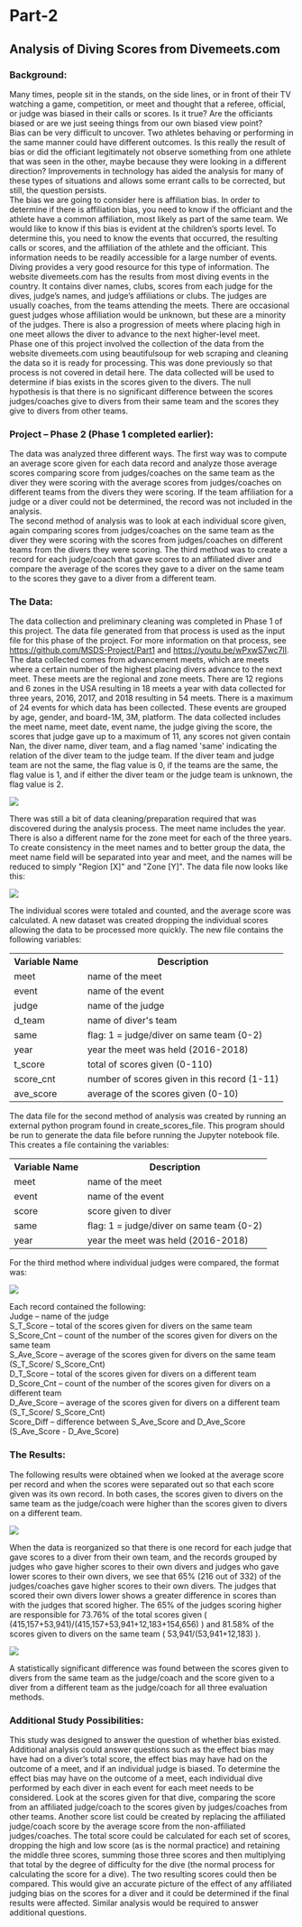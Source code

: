 # Part-2

## Analysis of Diving Scores from Divemeets.com
### Background:
Many times, people sit in the stands, on the side lines, or in front of their TV watching a game, competition, or meet and thought that a referee, official, or judge was biased in their calls or scores. Is it true? Are the officiants biased or are we just seeing things from our own biased view point? <br>
Bias can be very difficult to uncover. Two athletes behaving or performing in the same manner could have different outcomes. Is this really the result of bias or did the officiant legitimately not observe something from one athlete that was seen in the other, maybe because they were looking in a different direction? Improvements in technology has aided the analysis for many of these types of situations and allows some errant calls to be corrected, but still, the question persists. <br>
The bias we are going to consider here is affiliation bias. In order to determine if there is affiliation bias, you need to know if the officiant and the athlete have a common affiliation, most likely as part of the same team. We would like to know if this bias is evident at the children’s sports level. To determine this, you need to know the events that occurred, the resulting calls or scores, and the affiliation of the athlete and the officiant. This information needs to be readily accessible for a large number of events. Diving provides a very good resource for this type of information. The website divemeets.com has the results from most diving events in the country. It contains diver names, clubs, scores from each judge for the dives, judge’s names, and judge’s affiliations or clubs. The judges are usually coaches, from the teams attending the meets. There are occasional guest judges whose affiliation would be unknown, but these are a minority of the judges. There is also a progression of meets where placing high in one meet allows the diver to advance to the next higher-level meet.<br>
Phase one of this project involved the collection of the data from the website divemeets.com using beautifulsoup for web scraping and cleaning the data so it is ready for processing. This was done previously so that process is not covered in detail here. The data collected will be used to determine if bias exists in the scores given to the divers. The null hypothesis is that there is no significant difference between the scores judges/coaches give to divers from their same team and the scores they give to divers from other teams.<br>
### Project – Phase 2 (Phase 1 completed earlier):
The data was analyzed three different ways. The first way was to compute an average score given for each data record and analyze those average scores comparing score from judges/coaches on the same team as the diver they were scoring with the average scores from judges/coaches on different teams from the divers they were scoring. If the team affiliation for a judge or a diver could not be determined, the record was not included in the analysis.<br>
The second method of analysis was to look at each individual score given, again comparing scores from judges/coaches on the same team as the diver they were scoring with the scores from judges/coaches on different teams from the divers they were scoring.
The third method was to create a record for each judge/coach that gave scores to an affiliated diver and compare the average of the scores they gave to a diver on the same team to the scores they gave to a diver from a different team.<br>
### The Data:
The data collection and preliminary cleaning was completed in Phase 1 of this project. The data file generated from that process is used as the input file for this phase of the project. For more information on that process, see https://github.com/MSDS-Project/Part1 and https://youtu.be/wPxwS7wc7lI. <br>
The data collected comes from advancement meets, which are meets where a certain number of the highest placing divers advance to the next meet. These meets are the regional and zone meets. There are 12 regions and 6 zones in the USA resulting in 18 meets a year with data collected for three years, 2016, 2017, and 2018 resulting in 54 meets. There is a maximum of 24 events for which data has been collected. These events are grouped by age, gender, and board-1M, 3M, platform. The data collected includes the meet name, meet date, event name, the judge giving the score, the scores that judge gave up to a maximum of 11, any scores not given contain Nan, the diver name, diver team, and a flag named 'same' indicating the relation of the diver team to the judge team. If the diver team and judge team are not the same, the flag value is 0, if the teams are the same, the flag value is 1, and if either the diver team or the judge team is unknown, the flag value is 2. <br>

![](image1.png)

There was still a bit of data cleaning/preparation required that was discovered during the analysis process. The meet name includes the year. There is also a different name for the zone meet for each of the three years. To create consistency in the meet names and to better group the data, the meet name field will be separated into year and meet, and the names will be reduced to simply "Region [X]" and "Zone [Y]". The data file now looks like this:<br>

![](image2.png)

The individual scores were totaled and counted, and the average score was calculated. A new dataset was created dropping the individual scores allowing the data to be processed more quickly. The new file contains the following variables:<br>
<table style="width:100%">
  <tr>
    <th>Variable Name</th>
    <th>Description</th> 
  </tr>
  <tr>
    <td>meet</td>
    <td>name of the meet</td> 
  </tr>
  <tr>
    <td>event</td>
    <td>name of the event</td> 
  </tr>
  <tr>
    <td>judge</td>
    <td>name of the judge</td>
  </tr>
  <tr>
    <td>d_team</td>
    <td>name of diver's team</td>
  </tr>
  <tr>
    <td>same</td>
    <td>flag: 1 = judge/diver on same team {0-2)</td>
  </tr>
  <tr>
    <td>year</td>
    <td>year the meet was held (2016-2018)</td>
   <tr>
     <td>t_score</td>
     <td>total of scores given (0-110)</td>
   <tr>
     <td>score_cnt</td>
     <td>number of scores given in this record (1-11)</td>
   <tr>
     <td>ave_score</td>
     <td>average of the scores given (0-10)</td>
  </tr>    
</table>

The data file for the second method of analysis was created by running an external python program found in create_scores_file. This program should be run to generate the data file before running the Jupyter notebook file. This creates a file containing the variables:<br>
<table style="width:100%">
  <tr>
    <th>Variable Name</th>
    <th>Description</th> 
  </tr>
  <tr>
    <td>meet</td>
    <td>name of the meet</td> 
  </tr>
  <tr>
    <td>event</td>
    <td>name of the event</td> 
  </tr>
  <tr>
    <td>score</td>
    <td> score given to diver</td>
  <tr>
    <td>same</td>
    <td>flag: 1 = judge/diver on same team {0-2)</td>
  </tr>
  <tr>
    <td>year</td>
    <td>year the meet was held (2016-2018)</td>
  </tr>
</table>

For the third method where individual judges were compared, the format was:<br>

![](image3.png)

Each record contained the following:<br>
Judge – name of the judge<br>
S_T_Score – total of the scores given for divers on the same team<br>
S_Score_Cnt – count of the number of the scores given for divers on the same team<br>
S_Ave_Score – average of the scores given for divers on the same team (S_T_Score/ S_Score_Cnt)<br>
D_T_Score – total of the scores given for divers on a different team<br>
D_Score_Cnt – count of the number of the scores given for divers on a different team<br>
D_Ave_Score – average of the scores given for divers on a different team (S_T_Score/ S_Score_Cnt)<br>
Score_Diff – difference between S_Ave_Score and D_Ave_Score (S_Ave_Score -  D_Ave_Score)<br>

### The Results:
The following results were obtained when we looked at the average score per record and when the scores were separated out so that each score given was its own record. In both cases, the scores given to divers on the same team as the judge/coach were higher than the scores given to divers on a different team.<br>

![](image4.png)

When the data is reorganized so that there is one record for each judge that gave scores to a diver from their own team, and the records grouped by judges who gave higher scores to their own divers and judges who gave lower scores to their own divers, we see that 65% (216 out of 332) of the judges/coaches gave higher scores to their own divers. The judges that scored their own divers lower shows a greater difference in scores than with the judges that scored higher. The 65% of the judges scoring higher are responsible for 73.76% of the total scores given ( (415,157+53,941)/(415,157+53,941+12,183+154,656) ) and 81.58% of the scores given to divers on the same team ( 53,941/(53,941+12,183) ).<br>

![](image5.png)

A statistically significant difference was found between the scores given to divers from the same team as the judge/coach and the score given to a diver from a different team as the judge/coach for all three evaluation methods.<br>

### Additional Study Possibilities:
This study was designed to answer the question of whether bias existed. Additional analysis could answer questions such as the effect bias may have had on a diver’s total score, the effect bias may have had on the outcome of a meet, and if an individual judge is biased. 
To determine the effect bias may have on the outcome of a meet, each individual dive performed by each diver in each event for each meet needs to be considered. Look at the scores given for that dive, comparing the score from an affiliated judge/coach to the scores given by judges/coaches from other teams. Another score list could be created by replacing the affiliated judge/coach score by the average score from the non-affiliated judges/coaches. The total score could be calculated for each set of scores, dropping the high and low score (as is the normal practice) and retaining the middle three scores, summing those three scores and then multiplying that total by the degree of difficulty for the dive (the normal process for calculating the score for a dive). The two resulting scores could then be compared. This would give an accurate picture of the effect of any affiliated judging bias on the scores for a diver and it could be determined if the final results were affected. Similar analysis would be required to answer additional questions.
